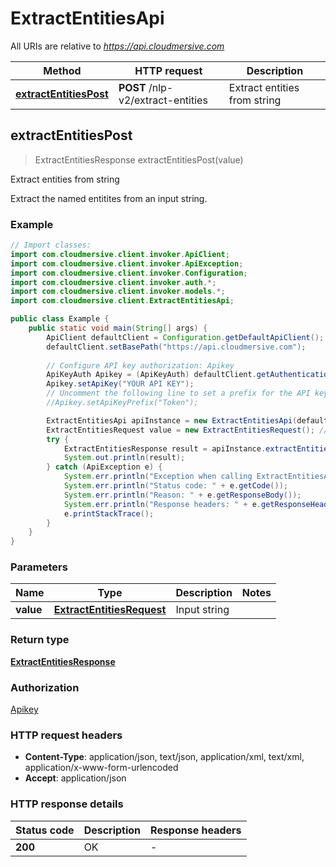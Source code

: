 # ExtractEntitiesApi

All URIs are relative to *https://api.cloudmersive.com*

Method | HTTP request | Description
------------- | ------------- | -------------
[**extractEntitiesPost**](ExtractEntitiesApi.md#extractEntitiesPost) | **POST** /nlp-v2/extract-entities | Extract entities from string



## extractEntitiesPost

> ExtractEntitiesResponse extractEntitiesPost(value)

Extract entities from string

Extract the named entitites from an input string.

### Example

```java
// Import classes:
import com.cloudmersive.client.invoker.ApiClient;
import com.cloudmersive.client.invoker.ApiException;
import com.cloudmersive.client.invoker.Configuration;
import com.cloudmersive.client.invoker.auth.*;
import com.cloudmersive.client.invoker.models.*;
import com.cloudmersive.client.ExtractEntitiesApi;

public class Example {
    public static void main(String[] args) {
        ApiClient defaultClient = Configuration.getDefaultApiClient();
        defaultClient.setBasePath("https://api.cloudmersive.com");
        
        // Configure API key authorization: Apikey
        ApiKeyAuth Apikey = (ApiKeyAuth) defaultClient.getAuthentication("Apikey");
        Apikey.setApiKey("YOUR API KEY");
        // Uncomment the following line to set a prefix for the API key, e.g. "Token" (defaults to null)
        //Apikey.setApiKeyPrefix("Token");

        ExtractEntitiesApi apiInstance = new ExtractEntitiesApi(defaultClient);
        ExtractEntitiesRequest value = new ExtractEntitiesRequest(); // ExtractEntitiesRequest | Input string
        try {
            ExtractEntitiesResponse result = apiInstance.extractEntitiesPost(value);
            System.out.println(result);
        } catch (ApiException e) {
            System.err.println("Exception when calling ExtractEntitiesApi#extractEntitiesPost");
            System.err.println("Status code: " + e.getCode());
            System.err.println("Reason: " + e.getResponseBody());
            System.err.println("Response headers: " + e.getResponseHeaders());
            e.printStackTrace();
        }
    }
}
```

### Parameters


Name | Type | Description  | Notes
------------- | ------------- | ------------- | -------------
 **value** | [**ExtractEntitiesRequest**](ExtractEntitiesRequest.md)| Input string |

### Return type

[**ExtractEntitiesResponse**](ExtractEntitiesResponse.md)

### Authorization

[Apikey](../README.md#Apikey)

### HTTP request headers

- **Content-Type**: application/json, text/json, application/xml, text/xml, application/x-www-form-urlencoded
- **Accept**: application/json

### HTTP response details
| Status code | Description | Response headers |
|-------------|-------------|------------------|
| **200** | OK |  -  |

